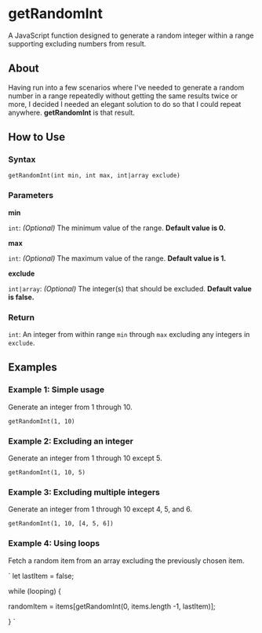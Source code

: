 # getRandomInt
A JavaScript function designed to generate a random integer within a range supporting excluding numbers from result.

## About
Having run into a few scenarios where I've needed to generate a random number in a range repeatedly without getting the same results twice or more, I decided I needed an elegant solution to do so that I could repeat anywhere. **getRandomInt** is that result.

## How to Use

### Syntax

`getRandomInt(int min, int max, int|array exclude)`

### Parameters

**min**

`int`: *(Optional)* The minimum value of the range. **Default value is 0.**

**max**

`int`: *(Optional)* The maximum value of the range. **Default value is 1.**

**exclude**

`int|array`: *(Optional)* The integer(s) that should be excluded. **Default value is false.**

### Return

`int`: An integer from within range `min` through `max` excluding any integers in `exclude`.

## Examples

### Example 1: Simple usage

Generate an integer from 1 through 10.

`getRandomInt(1, 10)`

### Example 2: Excluding an integer

Generate an integer from 1 through 10 except 5.

`getRandomInt(1, 10, 5)`

### Example 3: Excluding multiple integers

Generate an integer from 1 through 10 except 4, 5, and 6.

`getRandomInt(1, 10, [4, 5, 6])`

### Example 4: Using loops

Fetch a random item from an array excluding the previously chosen item.

`
let lastItem = false;

while (looping) {

  randomItem = items[getRandomInt(0, items.length -1, lastItem)];

}
`
